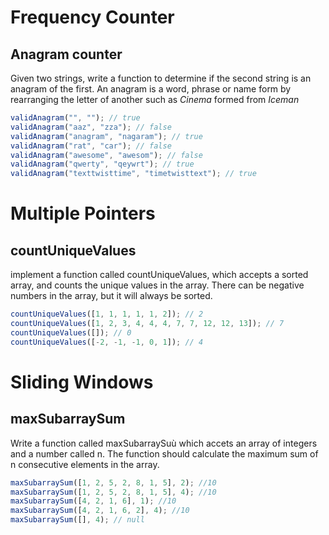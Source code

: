 # Frequency Counter

## Anagram counter

Given two strings, write a function to determine if the second string is an anagram of the first.
An anagram is a word, phrase or name form by rearranging the letter of another such as _Cinema_ formed from _Iceman_

```javascript
validAnagram("", ""); // true
validAnagram("aaz", "zza"); // false
validAnagram("anagram", "nagaram"); // true
validAnagram("rat", "car"); // false
validAnagram("awesome", "awesom"); // false
validAnagram("qwerty", "qeywrt"); // true
validAnagram("texttwisttime", "timetwisttext"); // true
```

# Multiple Pointers

## countUniqueValues

implement a function called countUniqueValues, which accepts a sorted array, and counts the unique values in the array. There can be negative numbers in the array, but it will always be sorted.

```javascript
countUniqueValues([1, 1, 1, 1, 1, 2]); // 2
countUniqueValues([1, 2, 3, 4, 4, 4, 7, 7, 12, 12, 13]); // 7
countUniqueValues([]); // 0
countUniqueValues([-2, -1, -1, 0, 1]); // 4
```

# Sliding Windows

## maxSubarraySum

Write a function called maxSubarraySuù which accets an array of integers and a number called n. The function should calculate the maximum sum of n consecutive elements in the array.

```javascript
maxSubarraySum([1, 2, 5, 2, 8, 1, 5], 2); //10
maxSubarraySum([1, 2, 5, 2, 8, 1, 5], 4); //10
maxSubarraySum([4, 2, 1, 6], 1); //10
maxSubarraySum([4, 2, 1, 6, 2], 4); //10
maxSubarraySum([], 4); // null
```
